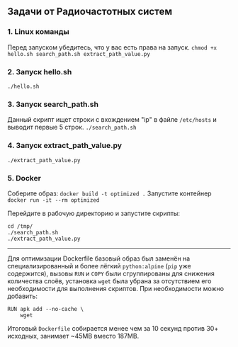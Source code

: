 ## Задачи от Радиочастотных систем

### 1. Linux команды
Перед запуском убедитесь, что у вас есть права на запуск.
`chmod +x hello.sh search_path.sh extract_path_value.py`

### 2. Запуск hello.sh
`./hello.sh`
### 3. Запуск search_path.sh
Данный скрипт ищет строки с вхождением "ip" в файле `/etc/hosts` и выводит первые 5 строк. 
`./search_path.sh`
### 4. Запуск extract_path_value.py
`./extract_path_value.py`
### 5. Docker
Соберите образ:
`docker build -t optimized .`
Запустите контейнер
`docker run -it --rm optimized`

Перейдите в рабочую директорию и запустите скрипты:
```
cd /tmp/
./search_path.sh
./extract_path_value.py
```
___

Для оптимизации Dockerfile базовый образ был заменён на специализированный и более лёгкий `python:alpine` (`pip` уже содержится), вызовы `RUN` и `COPY` были сгруппированы для снижения количества слоёв, установка `wget` была убрана за отсутствием его необходимости для выполнения скриптов. При необходимости можно добавить:
```
RUN apk add --no-cache \
    wget
```

Итоговый `Dockerfile` собирается менее чем за 10 секунд против 30+ исходных, занимает ~45MB вместо 187MB.
